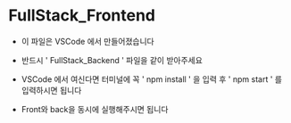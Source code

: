 # FullStack_Frontend

- 이 파일은 VSCode 에서 만들어졌습니다
- 반드시 ' FullStack_Backend ' 파일을 같이 받아주세요
- VSCode 에서 여신다면 터미널에 꼭 ' npm install ' 을 입력 후 ' npm start ' 를 입력하시면 됩니다 


- Front와 back을 동시에 실행해주시면 됩니다
